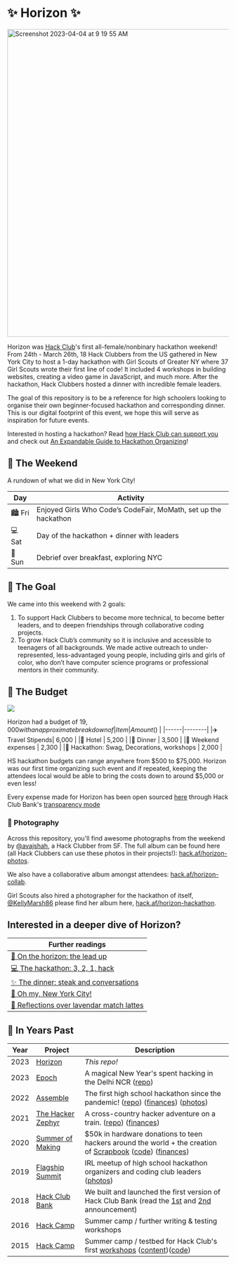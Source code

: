 # ✨ Horizon ✨
<img width="700" alt="Screenshot 2023-04-04 at 9 19 55 AM" src="https://user-images.githubusercontent.com/65808924/229817435-f2b16c71-2292-47d9-a263-397697f972e0.png">

Horizon was [Hack Club](https://hackclub.com/)'s first all-female/nonbinary hackathon weekend! From 24th - March 26th, 18 Hack Clubbers from the US gathered in New York City to host a 1-day hackathon with Girl Scouts of Greater NY where 37 Girl Scouts wrote  their first line of code! It included 4 workshops in building websites, creating a video game in JavaScript, and much more. After the hackathon, Hack Clubbers hosted a dinner with incredible female leaders. 

The goal of this repository is to be a reference for high schoolers looking to organise their own beginner-focused hackathon and corresponding dinner. This is our digital footprint of this event, we hope this will serve as inspiration for future events. 

Interested in hosting a hackathon? Read [how Hack Club can support you](https://hackathons.hackclub.com/) and check out [An Expandable Guide to Hackathon Organizing](https://expandables.hackclub.dev/organizing.html)!

## 🎯 The Weekend
A rundown of what we did in New York City!

| Day | Activity                                                                 |
|-----|-------------------------------------------------------------------------|
|🏙️ Fri | Enjoyed Girls Who Code’s CodeFair, MoMath, set up the hackathon |
|💻 Sat | Day of the hackathon + dinner with leaders |
|🍵 Sun  | Debrief over breakfast, exploring NYC |


## 🎯 The Goal
We came into this weekend with 2 goals:
1. To support Hack Clubbers to become more technical, to become better leaders, and to deepen friendships through collaborative coding projects.
2. To grow Hack Club’s community so it is inclusive and accessible to teenagers of all backgrounds. We made active outreach to under-represented, less-advantaged young people, including girls and girls of color, who don’t have computer science programs or professional mentors in their community.

## 💸 The Budget
[![](https://img.shields.io/endpoint?url=https%3A%2F%2Fbank-shields.hackclub.com%2Forganizations%2Fhorizon%2Fbalance)](https://bank.hackclub.com/horizon)

Horizon had a budget of $19,000 with an approximate breakdown of
| Item | Amount ($) |
|------|--------|
|✈️ Travel Stipends| 6,000 |
|🏨 Hotel | 5,200 |
|🥘 Dinner | 3,500 |
|🥘 Weekend expenses | 2,300 |
|👚 Hackathon: Swag, Decorations, workshops | 2,000 |

HS hackathon budgets can range anywhere from \$500 to \$75,000. Horizon was our first time organizing such event and if repeated, keeping the attendees local would be able to bring the costs down to around $5,000 or even less!

Every expense made for Horizon has been open sourced [here](https://bank.hackclub.com/horizon) through Hack Club Bank's [transparency mode](https://headwayapp.co/bank-changelog/transparent-finances-optional-feature-151427)

### 📸 Photography

Across this repository, you'll find awesome photographs from the weekend by [@avajshah](https://twitter.com/avajshah), a Hack Clubber from SF. The full album can be found here (all Hack Clubbers can use these photos in their projects!): [hack.af/horizon-photos](https://hack.af/horizon-photos). 

We also have a collaborative album amongst attendees: [hack.af/horizon-collab](https://hack.af/horizon-collab). 

Girl Scouts also hired a photographer for the hackathon of itself, [@KellyMarsh86](https://twitter.com/KellyMarsh86) please find her album here, [hack.af/horizon-hackathon](https://horizon-hackathon).

## Interested in a deeper dive of Horizon? 

|Further readings|
|-----------|
| [💬 On the horizon: the lead up](https://github.com/hackclub/horizon/blob/main/further-reading/timeline.md) |
| [💻 The hackathon: 3, 2, 1, hack](https://github.com/hackclub/horizon/blob/main/the-hackathon/README.md) |
| [✨ The dinner: steak and conversations](https://github.com/hackclub/horizon/blob/main/dinner/README.md) |
| [🗽 Oh my, New York City!](https://github.com/hackclub/horizon/blob/main/further-reading/sideactivities.md) |
| [💖 Reflections over lavendar match lattes](https://github.com/hackclub/horizon/blob/main/further-reading/sundaydebrief.md) |

## 🗽 In Years Past

| Year | Project                                                            | Description                                                                                                                                                                                                                                                                           |
| ---- | ------------------------------------------------------------------ | ------------------------------------------------------------------------------------------------------------------------------------------------------------------------------------------------------------------------------------------------------------------------------------- |
| 2023 | [Horizon](https://horizon.hackclub.com)                            | _This repo!_                                                                                                                                                                                                                                                                          |
| 2023 | [Epoch](https://epoch.hackclub.com)                                | A magical New Year's spent hacking in the Delhi NCR ([repo](https://github.com/hackclub/epoch))                                                                                                                                                                                       |
| 2022 | [Assemble](https://assemble.hackclub.com)                          | The first high school hackathon since the pandemic! ([repo](https://github.com/hackclub/assemble)) ([finances](https://bank.hackclub.com/assemble)) ([photos](https://hack.af/assemble-photos))                                                                                       |
| 2021 | [The Hacker Zephyr](https://github.com/hackclub/the-hacker-zephyr) | A cross-country hacker adventure on a train. ([repo](https://github.com/hackclub/the-hacker-zephyr)) ([finances](https://bank.hackclub.com/zephyr))                                                                                                                                   |
| 2020 | [Summer of Making](https://summer.hackclub.com)                    | $50k in hardware donations to teen hackers around the world + the creation of [Scrapbook](https://scrapbook.hackclub.com) ([code](https://github.com/hackclub/scrapbook)) ([finances](https://bank.hackclub.com/summer-of-making))                                                    |
| 2019 | [Flagship Summit](https://flagship.hackclub.com)                   | IRL meetup of high school hackathon organizers and coding club leaders ([photos](https://photos.google.com/share/AF1QipO3hb2mN-Q16icE-M16d-06uHyXLmvd3Rw6b_f_oosfAX9SnOvnouPOyO79P7pR7Q?key=anphZTNFUERPWXV3YnJQV2VzVVVFMFFVcGRDc3hB))                                                |
| 2018 | [Hack Club Bank](https://hackclub.com/bank/)                       | We built and launched the first version of Hack Club Bank (read the [1st](https://medium.com/hackclub/hack-club-bank-a-bank-for-student-hackers-e5d894ea5375) and [2nd](https://medium.com/hackclub/hack-club-bank-is-now-live-for-everyone-including-you-884f7f54836f) announcement) |
| 2016 | [Hack Camp](https://github.com/hackclub/camp/tree/master/2016)     | Summer camp / further writing & testing workshops                                                                                                                                                                                                                                     |
| 2015 | [Hack Camp](https://github.com/hackclub/camp/tree/master/2015)     | Summer camp / testbed for Hack Club's first [workshops](https://workshops.hackclub.com) ([content](https://github.com/hackclub/hackclub/tree/main/workshops#readme))([code](https://github.com/hackclub/workshops))                                                                   |
